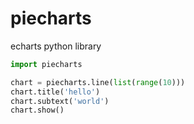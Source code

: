 # piecharts
echarts python library

```python
import piecharts

chart = piecharts.line(list(range(10)))
chart.title('hello')
chart.subtext('world')
chart.show()
```
